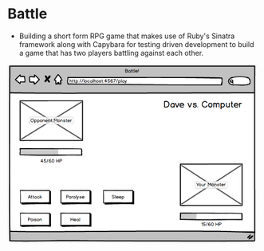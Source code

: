# Battle 
 - Building a short form RPG game that makes use of Ruby's Sinatra framework along with Capybara for testing driven development to build a game that has two players battling against each other.

<img src="./battle_final_mockup.png" width="500" style="text-align: center;">
